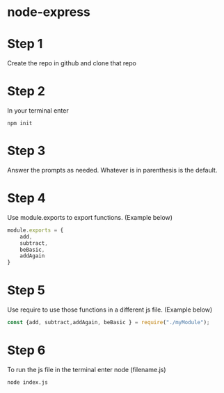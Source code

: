 # node-express

# Step 1
Create the repo in github and clone that repo
# Step 2
In your terminal enter 
```
npm init
```
# Step 3
Answer the prompts as needed. Whatever is in parenthesis is the default.

# Step 4
Use module.exports to export functions. (Example below)
```js
module.exports = {
    add, 
    subtract,
    beBasic,
    addAgain
}
```

# Step 5
Use require to use those functions in a different js file. (Example below)

```js 
const {add, subtract,addAgain, beBasic } = require("./myModule");
```

# Step 6
To run the js file in the terminal enter node (filename.js)
```
node index.js
```